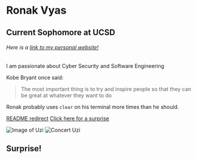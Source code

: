 # Ronak Vyas
## Current Sophomore at UCSD
###### Here is a [link to my personal website!](http://ronakvyas.tk)
I am passionate about Cyber Security and Software Engineering

Kobe Bryant once said:
> The most important thing is to try and inspire people so that they can be great at whatever they want to do

Ronak probably uses `clear` on his terminal more times than he should.

[README redirect](README.md)
[Click here for a surprise](#Surprise!)

![Image of Uzi](https://www.inquirer.com/resizer/3QWGIVH7J-4r1kGszJ1NdB4D9Z0=/1400x932/smart/arc-anglerfish-arc2-prod-pmn.s3.amazonaws.com/public/IFAKODEK3ZFD5D2SNZ2MOFLLZM.jpg)
![Concert Uzi](https://s.abcnews.com/images/US/lil-uzi-gty-er-190825_hpMain_4x3_992.jpg)

## Surprise!
